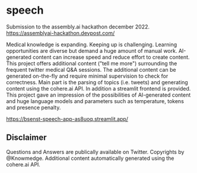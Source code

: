 # speech

Submission to the assembly.ai hackathon december 2022. https://assemblyai-hackathon.devpost.com/

Medical knowledge is expanding. Keeping up is challenging. Learning opportunities are diverse but demand a huge amount of manual work. AI-generated content can increase speed and reduce effort to create content. This project offers additional content ("tell me more") surrounding the frequent twitter medical Q&A sessions. The additional content can be generated on-the-fly and require minimal supervision to check for correctness. Main part is the parsing of topics (i.e. tweets) and generating content using the cohere.ai API. In addition a streamlit frontend is provided. This project gave an impression of the possibilities of AI-generated content and huge language models and parameters such as temperature, tokens and presence penalty.

https://bsenst-speech-app-as8uoq.streamlit.app/



## Disclaimer

Questions and Answers are publically available on Twitter. Copyrights by @Knowmedge. Additional content automatically generated using the cohere.ai API.